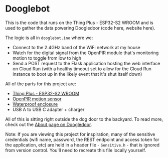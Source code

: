 # Dooglebot

This is the code that runs on the Thing Plus - ESP32-S2 WROOM and is used to gather the data powering Doogledoor (code here, website here).

The logic is all in `dooglebot.ino` where we:

- Connect to the 2.4GHz band of the WiFi network at my house
- Watch for the digital signal from the OpenPIR module that's monitoring motion to toggle from low to high
- Send a POST request to the Flask application hosting the web interface on Cloud Run (with a healthy timeout set to allow for the Cloud Run instance to boot up in the likely event that it's shut itself down)

All of the parts for this project are:

- [Thing Plus - ESP32-S2 WROOM](https://www.sparkfun.com/products/17743)
- [OpenPIR motion sensor](https://www.sparkfun.com/products/13968)
- [Waterproof enclosure](https://www.amazon.com/dp/B0BZR4VPRF?ref=ppx_yo2ov_dt_b_product_details&th=1)
- USB A to USB C adapter + charger

All of this is sitting right outside the dog door to the backyard. To read more, check out the [About page on Doogledoor](https://doogledoor.com/about).

Note: If you are viewing this project for inspiration, many of the sensitive credentials (wifi name, password, the REST endpoint and access token for the application, etc) are held in a header file - `Sensitive.h` - that is ignored from version control. You'll need to recreate this file locally yourself.

